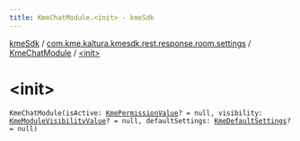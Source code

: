 ```yaml
---
title: KmeChatModule.<init> - kmeSdk
---
```


[kmeSdk](../../index.html) / [com.kme.kaltura.kmesdk.rest.response.room.settings](../index.html) / [KmeChatModule](index.html) / [&lt;init&gt;](./-init-.html)

# &lt;init&gt;

`KmeChatModule(isActive: `[`KmePermissionValue`](../../com.kme.kaltura.kmesdk.ws.message.type.permissions/-kme-permission-value/index.html)`? = null, visibility: `[`KmeModuleVisibilityValue`](../../com.kme.kaltura.kmesdk.ws.message.type.permissions/-kme-module-visibility-value/index.html)`? = null, defaultSettings: `[`KmeDefaultSettings`](../-kme-default-settings/index.html)`? = null)`